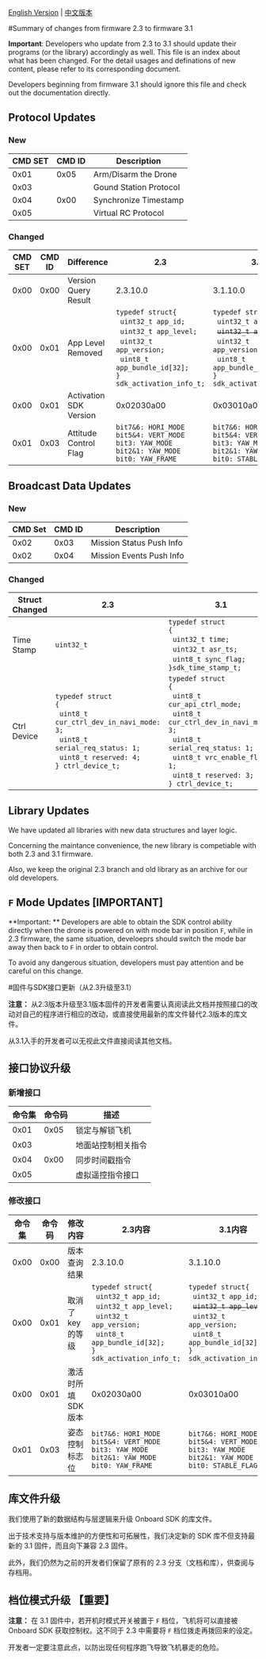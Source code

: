 [English Version](#summary-of-changes-from-firmware-23-to-firmware-31) | [中文版本](#固件与sdk接口更新从23升级至31)

#Summary of changes from firmware 2.3 to firmware 3.1

**Important**: Developers who update from 2.3 to 3.1 should update their programs (or the library) accordingly as well. This file is an index about what has been changed. For the detail usages and definations of new content, please refer to its corresponding document.  

Developers beginning from firmware 3.1 should ignore this file and check out the documentation directly.


## Protocol Updates

### New

|CMD SET|CMD ID|Description|
|-------|------|-----------|
|0x01|0x05|Arm/Disarm the Drone|
|0x03||Gound Station Protocol|
|0x04|0x00|Synchronize Timestamp|
|0x05||Virtual RC Protocol|


### Changed


|CMD SET|CMD ID|Difference|2.3|3.1|
|-------|------|---|---|---|
|0x00|0x00|Version Query Result|2.3.10.0|3.1.10.0|
|0x00|0x01|App Level Removed|`typedef struct{ `<br>&nbsp;&nbsp;`uint32_t app_id;`<br>&nbsp;&nbsp;`uint32_t app_level;`<br>&nbsp;&nbsp;`uint32_t app_version;`<br>&nbsp;&nbsp;`uint8_t app_bundle_id[32];`<br>`} sdk_activation_info_t;`|`typedef struct{ `<br>&nbsp;&nbsp;`uint32_t app_id;`<br>&nbsp;&nbsp;~~`uint32_t app_level;`~~<br>&nbsp;&nbsp;`uint32_t app_version;`<br>&nbsp;&nbsp;`uint8_t app_bundle_id[32];`<br>`} sdk_activation_info_t;`|
|0x00|0x01|Activation SDK Version|0x02030a00|0x03010a00|
|0x01|0x03|Attitude Control Flag|`bit7&6: HORI_MODE`<br>`bit5&4: VERT_MODE`<br>`bit3: YAW_MODE`<br>`bit2&1: YAW_MODE`<br>`bit0: YAW_FRAME`|`bit7&6: HORI_MODE`<br>`bit5&4: VERT_MODE`<br>`bit3: YAW_MODE`<br>`bit2&1: YAW_MODE`<br>`bit0: STABLE_FLAG`|


## Broadcast Data Updates

### New

|CMD Set|CMD ID|Description|
|-------|------|-----------|
|0x02|0x03|Mission Status Push Info|
|0x02|0x04|Mission Events Push Info|

### Changed

|Struct Changed|2.3|3.1|
|--------------|---|---|
|Time Stamp|`uint32_t`|`typedef struct`<br>`{`<br>&nbsp;&nbsp;`uint32_t time;`<br>&nbsp;&nbsp;`uint32_t asr_ts;`<br>&nbsp;&nbsp;`uint8_t sync_flag;`<br>`}sdk_time_stamp_t;`|
|Ctrl Device|`typedef struct`<br>`{`<br>&nbsp;&nbsp;`uint8_t cur_ctrl_dev_in_navi_mode: 3;`<br>&nbsp;&nbsp;`uint8_t serial_req_status: 1;`<br>&nbsp;&nbsp;`uint8_t reserved: 4;`<br>`} ctrl_device_t;`|`typedef struct`<br>`{`<br>&nbsp;&nbsp;`uint8_t cur_api_ctrl_mode;`<br>&nbsp;&nbsp;`uint8_t cur_ctrl_dev_in_navi_mode: 3;`<br>&nbsp;&nbsp;`uint8_t serial_req_status: 1;`<br>&nbsp;&nbsp;`uint8_t vrc_enable_flag: 1;`<br>&nbsp;&nbsp;`uint8_t reserved: 3;`<br>`} ctrl_device_t;`

## Library Updates

We have updated all libraries with new data structures and layer logic.

Concerning the maintance convenience, the new library is competiable with both 2.3 and 3.1 firmware.

Also, we keep the original 2.3 branch and old library as an archive for our old developers.

## `F` Mode Updates [IMPORTANT]

**Important: ** Developers are able to obtain the SDK control ability directly when the drone is powered on with mode bar in position `F`, while in 2.3 firmware, the same situation, develoeprs should switch the mode bar away then back to `F` in order to obtain control.

To avoid any dangerous situation, developers must pay attention and be careful on this change.

#固件与SDK接口更新（从2.3升级至3.1）

**注意：** 从2.3版本升级至3.1版本固件的开发者需要认真阅读此文档并按照接口的改动对自己的程序进行相应的改动，或直接使用最新的库文件替代2.3版本的库文件。

从3.1入手的开发者可以无视此文件直接阅读其他文档。

## 接口协议升级

### 新增接口

|命令集|命令码|描述|
|-------|------|-----------|
|0x01|0x05|锁定与解锁飞机|
|0x03||地面站控制相关指令|
|0x04|0x00|同步时间戳指令|
|0x05||虚拟遥控指令接口|

### 修改接口

|命令集|命令码|修改内容|2.3内容|3.1内容|
|-------|------|---|---|---|
|0x00|0x00|版本查询结果|2.3.10.0|3.1.10.0|
|0x00|0x01|取消了key的等级|`typedef struct{ `<br>&nbsp;&nbsp;`uint32_t app_id;`<br>&nbsp;&nbsp;`uint32_t app_level;`<br>&nbsp;&nbsp;`uint32_t app_version;`<br>&nbsp;&nbsp;`uint8_t app_bundle_id[32];`<br>`} sdk_activation_info_t;`|`typedef struct{ `<br>&nbsp;&nbsp;`uint32_t app_id;`<br>&nbsp;&nbsp;~~`uint32_t app_level;`~~<br>&nbsp;&nbsp;`uint32_t app_version;`<br>&nbsp;&nbsp;`uint8_t app_bundle_id[32];`<br>`} sdk_activation_info_t;`|
|0x00|0x01|激活时所填SDK版本|0x02030a00|0x03010a00|
|0x01|0x03|姿态控制标志位|`bit7&6: HORI_MODE`<br>`bit5&4: VERT_MODE`<br>`bit3: YAW_MODE`<br>`bit2&1: YAW_MODE`<br>`bit0: YAW_FRAME`|`bit7&6: HORI_MODE`<br>`bit5&4: VERT_MODE`<br>`bit3: YAW_MODE`<br>`bit2&1: YAW_MODE`<br>`bit0: STABLE_FLAG`|

## 库文件升级

我们使用了新的数据结构与层逻辑来升级 Onboard SDK 的库文件。

出于技术支持与版本维护的方便性和可拓展性，我们决定新的 SDK 库不但支持最新的 3.1 固件，而且向下兼容 2.3 固件。

此外，我们仍然为之前的开发者们保留了原有的 2.3 分支（文档和库），供查阅与存档用。

## 档位模式升级 【重要】

**注意：** 在 3.1 固件中，若开机时模式开关被置于 `F` 档位，飞机将可以直接被 Onboard SDK 获取控制权。这不同于 2.3 中需要将 `F` 档位拨走再拨回来的设定。

开发者一定要注意此点，以防出现任何程序跑飞导致飞机暴走的危险。